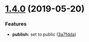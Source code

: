 # [1.4.0](https://module.kopaxgroup.com/rollup-umd/word-documentation/compare/v1.3.3...v1.4.0) (2019-05-20)


### Features

* **publish:** set to public ([3a7fdda](https://module.kopaxgroup.com/rollup-umd/word-documentation/commit/3a7fdda))
